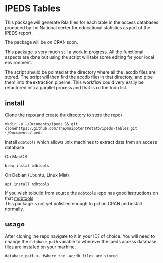 # IPEDS Tables
This package will generate Rda files for each table in the access databases produced by the National center for educational statistics as part of the IPEDS report. 

The package will be on CRAN soon. 

This package is very much still a work in progress. All the functional aspects are done but using the script will take some editing for your local environment. 

The script should be pointed at the directory where all the .accdb files are stored. The script will then find the accdb files in that directory, and pipe them into the extraction pipeline.
This workflow could very easily be refactored into a parallel process and that is on the todo list.


## install

Clone the repo(and create the directory to store the repo)

```
mkdir -p ~/Documents/ipeds && git clonehttps://github.com/TheOmnipotentPotato/ipeds-tables.git ~/Documents/ipeds
```
install `mdbtools` which allows unix machines to extract data from an access database

On MacOS
```
brew instal mdbtools
```
On Debian (Ubuntu, Linux Mint)
```
apt install mdbtools
```
If you wish to build from source the `mdbtools` repo has good instructions on that 
[mdbtools](https://github.com/mdbtools/mdbtools)\
This package is not yet polished enough to put on CRAN and install normally. 

## usage

After cloning the repo navigate to it in your IDE of choice. You will need to change the `database_path` variable to wherever the ipeds access database files are installed on your machine.
```
database_path <- #where the .accdb files are stored
```
